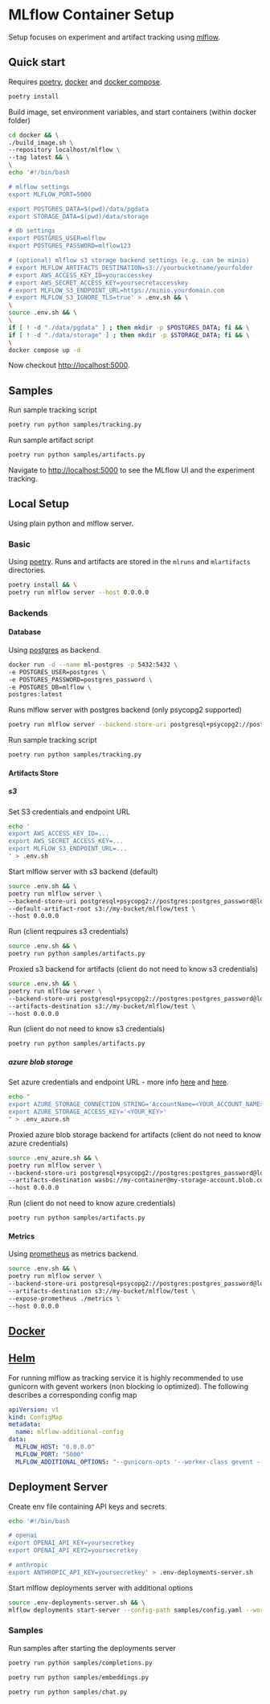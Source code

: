 # MLflow Container Setup

Setup focuses on experiment and artifact tracking using [mlflow](https://mlflow.org/docs/latest/tracking.html). 

## Quick start

Requires [poetry](https://python-poetry.org/), [docker](https://docs.docker.com/engine/install/) and [docker compose](https://docs.docker.com/compose/).

```bash
poetry install
```

Build image, set environment variables, and start containers (within docker folder)

```bash
cd docker && \
./build_image.sh \
--repository localhost/mlflow \
--tag latest && \
\
echo '#!/bin/bash

# mlflow settings
export MLFLOW_PORT=5000

export POSTGRES_DATA=$(pwd)/data/pgdata
export STORAGE_DATA=$(pwd)/data/storage

# db settings
export POSTGRES_USER=mlflow
export POSTGRES_PASSWORD=mlflow123

# (optional) mlflow s3 storage backend settings (e.g. can be minio)
# export MLFLOW_ARTIFACTS_DESTINATION=s3://yourbucketname/yourfolder
# export AWS_ACCESS_KEY_ID=youraccesskey
# export AWS_SECRET_ACCESS_KEY=yoursecretaccesskey
# export MLFLOW_S3_ENDPOINT_URL=https://minio.yourdomain.com
# export MLFLOW_S3_IGNORE_TLS=true' > .env.sh && \
\
source .env.sh && \
\
if [ ! -d "./data/pgdata" ] ; then mkdir -p $POSTGRES_DATA; fi && \
if [ ! -d "./data/storage" ] ; then mkdir -p $STORAGE_DATA; fi && \
\
docker compose up -d
```

Now checkout [http://localhost:5000](http://localhost:5000).

## Samples

Run sample tracking script

```bash
poetry run python samples/tracking.py
```

Run sample artifact script

```bash
poetry run python samples/artifacts.py
```

Navigate to [http://localhost:5000](http://localhost:5000) to see the MLflow UI and the experiment tracking.

## Local Setup

Using plain python and mlflow server.

### Basic

Using [poetry](https://python-poetry.org/). Runs and artifacts are stored in the `mlruns` and `mlartifacts` directories.

```bash
poetry install && \
poetry run mlflow server --host 0.0.0.0
```

### Backends

#### Database

Using [postgres](https://www.postgresql.org/) as backend.

```bash
docker run -d --name ml-postgres -p 5432:5432 \
-e POSTGRES_USER=postgres \
-e POSTGRES_PASSWORD=postgres_password \
-e POSTGRES_DB=mlflow \
postgres:latest
```

Runs mlflow server with postgres backend (only psycopg2 supported)

```bash
poetry run mlflow server --backend-store-uri postgresql+psycopg2://postgres:postgres_password@localhost:5432/mlflow --host 0.0.0.0
```

Run sample tracking script

```bash
poetry run python samples/tracking.py
```

#### Artifacts Store

##### s3

Set S3 credentials and endpoint URL

```bash
echo '
export AWS_ACCESS_KEY_ID=...
export AWS_SECRET_ACCESS_KEY=...
export MLFLOW_S3_ENDPOINT_URL=...
' > .env.sh
```

Start mlflow server with s3 backend (default)

```bash
source .env.sh && \
poetry run mlflow server \
--backend-store-uri postgresql+psycopg2://postgres:postgres_password@localhost:5432/mlflow \
--default-artifact-root s3://my-bucket/mlflow/test \
--host 0.0.0.0
```

Run (client reqpuires s3 credentials)

```bash
source .env.sh && \
poetry run python samples/artifacts.py
```

Proxied s3 backend for artifacts (client do not need to know s3 credentials)

```bash
source .env.sh && \
poetry run mlflow server \
--backend-store-uri postgresql+psycopg2://postgres:postgres_password@localhost:5432/mlflow \
--artifacts-destination s3://my-bucket/mlflow/test \
--host 0.0.0.0
```

Run (client do not need to know s3 credentials)

```bash
poetry run python samples/artifacts.py
```

##### azure blob storage

Set azure credentials and endpoint URL - more info [here](https://docs.microsoft.com/en-us/azure/storage/common/storage-account-keys-manage?tabs=azure-portal#view-account-access-keys) and [here](https://learn.microsoft.com/en-us/azure/storage/blobs/storage-quickstart-blobs-python?tabs=connection-string%2Croles-azure-portal%2Csign-in-azure-cli#authenticate-to-azure-and-authorize-access-to-blob-data).

```bash
echo "
export AZURE_STORAGE_CONNECTION_STRING='AccountName=<YOUR_ACCOUNT_NAME>;AccountKey=<YOUR_KEY>;EndpointSuffix=core.windows.net;DefaultEndpointsProtocol=https;'
export AZURE_STORAGE_ACCESS_KEY='<YOUR_KEY>'
" > .env_azure.sh
```

Proxied azure blob storage backend for artifacts (client do not need to know azure credentials)

```bash
source .env_azure.sh && \
poetry run mlflow server \
--backend-store-uri postgresql+psycopg2://postgres:postgres_password@localhost:5432/mlflow \
--artifacts-destination wasbs://my-container@my-storage-account.blob.core.windows.net/my-folder \
--host 0.0.0.0
```

Run (client do not need to know azure credentials)

```bash
poetry run python samples/artifacts.py
```

#### Metrics

Using [prometheus](https://prometheus.io/) as metrics backend.

```bash
source .env.sh && \
poetry run mlflow server \
--backend-store-uri postgresql+psycopg2://postgres:postgres_password@localhost:5432/mlflow \
--artifacts-destination s3://my-bucket/mlflow/test \
--expose-prometheus ./metrics \
--host 0.0.0.0
```

## [Docker](docker/README.md)

## [Helm](charts/README.md)

For running mlflow as tracking service it is highly recommended to use gunicorn with gevent workers (non blocking io optimized). The following describes a corresponding config map

```yaml
apiVersion: v1
kind: ConfigMap
metadata:
  name: mlflow-additional-config
data:
  MLFLOW_HOST: "0.0.0.0"
  MLFLOW_PORT: "5000"
  MLFLOW_ADDITIONAL_OPTIONS: "--gunicorn-opts '--worker-class gevent --threads 4 --timeout 300 --keep-alive 300 --log-level INFO'"
```

## Deployment Server

Create env file containing API keys and secrets

```bash
echo '#!/bin/bash

# openai
export OPENAI_API_KEY=yoursecretkey
export OPENAI_API_KEY2=yoursecretkey

# anthropic
export ANTHROPIC_API_KEY=yoursecretkey' > .env-deployments-server.sh
```

Start mlflow deployments server with additional options

```bash
source .env-deployments-server.sh && \
mlflow deployments start-server --config-path samples/config.yaml --workers 4
```

### Samples

Run samples after starting the deployments server

```bash
poetry run python samples/completions.py
```

```bash
poetry run python samples/embeddings.py
```

```bash
poetry run python samples/chat.py
```

